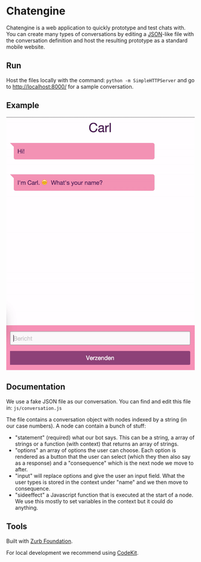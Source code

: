 # Chatengine

Chatengine is a web application to quickly prototype and test chats with. You can create many types of conversations by editing a [JSON](http://json.org/)-like file with the conversation definition and host the resulting prototype as a standard mobile website.

## Run

Host the files locally with the command: ``python -m SimpleHTTPServer`` and go to [http://localhost:8000/](http://localhost:8000/) for a sample conversation.

## Example

![example conversation](example.gif)

## Documentation

We use a fake JSON file as our conversation. You can find and edit this file in: ``js/conversation.js``

The file contains a conversation object with nodes indexed by a string (in our case numbers). A node can contain a bunch of stuff:

* "statement" (required) what our bot says. This can be a string, a array of strings or a function (with context) that returns an array of strings.
* "options" an array of options the user can choose. Each option is rendered as a button that the user can select (which they then also say as a response) and a "consequence" which is the next node we move to after.
* "input" will replace options and give the user an input field. What the user types is stored in the context under "name" and we then move to consequence.
* "sideeffect" a Javascript function that is executed at the start of a node. We use this mostly to set variables in the context but it could do anything.

## Tools

Built with [Zurb Foundation](http://foundation.zurb.com).

For local development we recommend using [CodeKit](http://incident57.com/codekit/).
